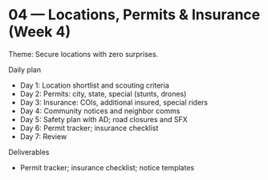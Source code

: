 # 04 — Locations, Permits & Insurance (Week 4)

Theme: Secure locations with zero surprises.

Daily plan
- Day 1: Location shortlist and scouting criteria
- Day 2: Permits: city, state, special (stunts, drones)
- Day 3: Insurance: COIs, additional insured, special riders
- Day 4: Community notices and neighbor comms
- Day 5: Safety plan with AD; road closures and SFX
- Day 6: Permit tracker; insurance checklist
- Day 7: Review

Deliverables
- Permit tracker; insurance checklist; notice templates
